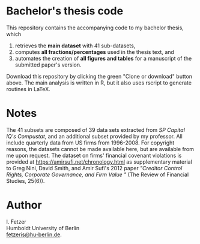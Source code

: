 # Bachelor's thesis code
This repository contains the accompanying code to my bachelor thesis, which

1. retrieves the **main dataset** with 41 sub-datasets,
2. computes **all fractions/percentages** used in the thesis text, and
3. automates the creation of **all figures and tables** for a manuscript of the submitted paper's version.

Download this repository by clicking the green "Clone or download" button above.
The main analysis is written in R, but it also uses rscript to generate routines in LaTeX.

# Notes 
The 41 subsets are composed of 39 data sets extracted from *SP Capital IQ's Compustat*, and an additional subset provided by my professor. All include quarterly data from US firms from 1996-2008. For copyright reasons, the datasets cannot be made available here, but are available from me upon request. 
The dataset on firms' financial covenant violations is provided at https://amirsufi.net/chronology.html as supplementary material to Greg Nini, David Smith, and Amir Sufi's 2012 paper *"Creditor Control Rights, Corporate Governance, and Firm Value "* (The Review of Financial Studies, 25(6)).  

# Author
I. Fetzer  <br />
Humboldt University of Berlin  <br />
fetzeris@hu-berlin.de.
